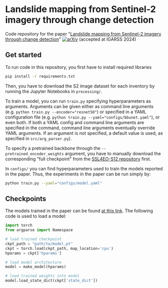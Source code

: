# Landslide mapping from Sentinel-2 imagery through change detection
Code repository for the paper "[Landslide mapping from Sentinel-2 imagery through change detection](https://arxiv.org/abs/2405.20161)" [![arXiv](https://img.shields.io/badge/arXiv-2405.20161-b31b1b.svg?style=flat-square)](https://arxiv.org/abs/2405.20161) (accepted at IGARSS 2024)


## Get started
To run code in this repository, you first have to install required libraries
```bash
pip install -r requirements.txt
```

Then, you have to download the S2 image dataset for each inventory by running the Jupyter Notebooks in `processing/`.

To train a model, you can run `train.py` specifying hyperparameters as arguments. Arguments can be given either as command line arguments (e.g. `python train.py --encoder="resnet50"`) or specified in a YAML configuration file (e.g. `python train.py --yaml="configs/bbunet.yaml"`), or even both. If both a YAML config and command line arguments are specified in the command, command line arguments eventually override YAML arguments. If an argument is not specified, a default value is used, as specified in `src/arg_parser.py`).

To specify a pretrained backbone through the `--pretrained_encoder_weights` argument, you have to manually download the corresponding "full checkpoint" from the [SSL4EO-S12 repository](https://github.com/zhu-xlab/SSL4EO-S12?tab=readme-ov-file#pre-trained-models) first.

In `configs/` you can find hyperparameters used to train the models reported in the paper. Thus, the experiments in the paper can be run simply by:
```bash
python train.py --yaml="configs/model.yaml"
```

## Checkpoints
The models trained in the paper can be found [at this link](https://drive.google.com/drive/folders/1351hEZeY2T67aGhD-ONNyLN8Cq0cAfzX?usp=sharing).
The following code is used to load a model:
```python
import torch
from argparse import Namespace

# load trained checkpoint
ckpt_path = "path/to/model.pt"
ckpt = torch.load(ckpt_path, map_location='cpu')
hparams = ckpt['hparams']

# load model architecture
model = make_model(hparams)

# load trained weights into model
model.load_state_dict(ckpt['state_dict'])
```
